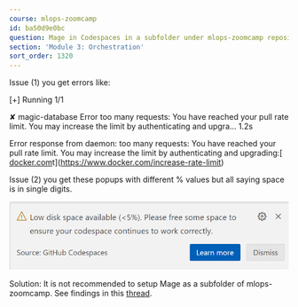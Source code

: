 ```yaml
---
course: mlops-zoomcamp
id: ba50d9e0bc
question: Mage in Codespaces in a subfolder under mlops-zoomcamp repository
section: 'Module 3: Orchestration'
sort_order: 1320
---
```


Issue (1) you get errors like:

[+] Running 1/1

✘ magic-database Error too many requests: You have reached your pull rate limit. You may increase the limit by authenticating and upgra...                       1.2s

Error response from daemon: too many requests: You have reached your pull rate limit. You may increase the limit by authenticating and upgrading:[ [docker.com](https://www.docker.com/increase-rate-limi)t](https://www.docker.com/increase-rate-limit)

Issue (2) you get these popups with different % values but all saying space is in single digits.

![Image](images/mlops-zoomcamp/image_f76f8e53.png)

Solution: It is not recommended to setup Mage as a subfolder of mlops-zoomcamp. See findings in this [thread](https://datatalks-club.slack.com/archives/C02R98X7DS9/p1716963258584219).

